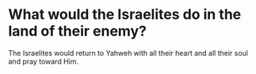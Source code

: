 # What would the Israelites do in the land of their enemy?

The Israelites would return to Yahweh with all their heart and all their soul and pray toward Him.
